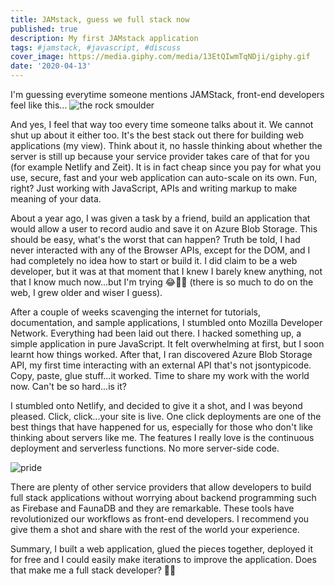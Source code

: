 ```yaml
---
title: JAMstack, guess we full stack now
published: true
description: My first JAMstack application
tags: #jamstack, #javascript, #discuss
cover_image: https://media.giphy.com/media/13EtQIwmTqNDji/giphy.gif
date: '2020-04-13'
---
```


I'm guessing everytime someone mentions JAMStack, front-end developers feel like this...
![the rock smoulder](https://media.giphy.com/media/J53wyiG57vjm6RTqnz/giphy.gif)

And yes, I feel that way too every time someone talks about it. We cannot shut up about it either too. It's the best stack out there for building web applications (my view). Think about it, no hassle thinking about whether the server is still up because your service provider takes care of that for you (for example Netlify and Zeit). It is in fact cheap since you pay for what you use, secure, fast and your web application can auto-scale on its own. Fun, right? Just working with JavaScript, APIs and writing markup to make meaning of your data.

About a year ago, I was given a task by a friend, build an application that would allow a user to record audio and save it on Azure Blob Storage. This should be easy, what's the worst that can happen? Truth be told, I had never interacted with any of the Browser APIs, except for the DOM, and I had completely no idea how to start or build it. I did claim to be a web developer, but it was at that moment that I knew I barely knew anything, not that I know much now...but I'm trying 😂🤷‍♂️ (there is so much to do on the web, I grew older and wiser I guess).

After a couple of weeks scavenging the internet for tutorials, documentation, and sample applications, I stumbled onto Mozilla Developer Network. Everything had been laid out there. I hacked something up, a simple application in pure JavaScript. It felt overwhelming at first, but I soon learnt how things worked. After that, I ran discovered Azure Blob Storage API, my first time interacting with an external API that's not jsontypicode. Copy, paste, glue stuff...it worked. Time to share my work with the world now. Can't be so hard...is it?

I stumbled onto Netlify, and decided to give it a shot, and I was beyond pleased. Click, click...your site is live. One click deployments are one of the best things that have happened for us, especially for those who don't like thinking about servers like me. The features I really love is the continuous deployment and serverless functions. No more server-side code.

![pride](https://media.giphy.com/media/Nm4eUOt3074Ck/giphy.gif)

There are plenty of other service providers that allow developers to build full stack applications without worrying about backend programming such as Firebase and FaunaDB and they are remarkable. These tools have revolutionized our workflows as front-end developers. I recommend you give them a shot and share with the rest of the world your experience.

Summary, I built a web application, glued the pieces together, deployed it for free and I could easily make iterations to improve the application. Does that make me a full stack developer? 🙈😛
